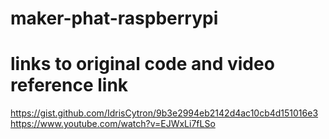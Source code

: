 # maker-phat-raspberrypi
# links to original code and video reference link
https://gist.github.com/IdrisCytron/9b3e2994eb2142d4ac10cb4d151016e3
https://www.youtube.com/watch?v=EJWxLi7fLSo
